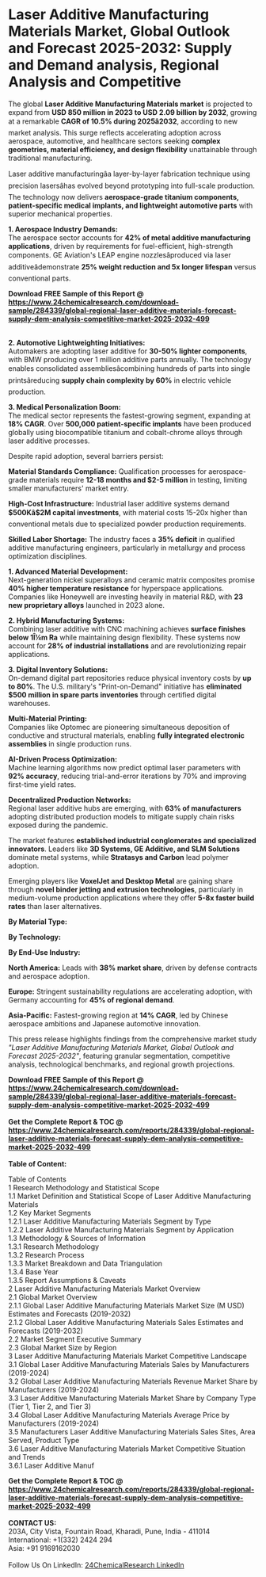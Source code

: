 <h1>Laser Additive Manufacturing Materials Market, Global Outlook and Forecast 2025-2032: Supply and Demand analysis, Regional Analysis and Competitive</h1><p>The global <strong>Laser Additive Manufacturing Materials market</strong> is projected to expand from <strong>USD 850 million in 2023 to USD 2.09 billion by 2032</strong>, growing at a remarkable <strong>CAGR of 10.5% during 2025â2032</strong>, according to new market analysis. This surge reflects accelerating adoption across aerospace, automotive, and healthcare sectors seeking <strong>complex geometries, material efficiency, and design flexibility</strong> unattainable through traditional manufacturing.</p><p>Laser additive manufacturingâa layer-by-layer fabrication technique using precision lasersâhas evolved beyond prototyping into full-scale production. The technology now delivers <strong>aerospace-grade titanium components, patient-specific medical implants, and lightweight automotive parts</strong> with superior mechanical properties.</p><p><strong>1. Aerospace Industry Demands:</strong><br>
The aerospace sector accounts for <strong>42% of metal additive manufacturing applications</strong>, driven by requirements for fuel-efficient, high-strength components. GE Aviation's LEAP engine nozzlesâproduced via laser additiveâdemonstrate <strong>25% weight reduction and 5x longer lifespan</strong> versus conventional parts.</p><div><b>Download FREE Sample of this Report @ 
            <a href="https://www.24chemicalresearch.com/download-sample/284339/global-regional-laser-additive-materials-forecast-supply-dem-analysis-competitive-market-2025-2032-499">
            https://www.24chemicalresearch.com/download-sample/284339/global-regional-laser-additive-materials-forecast-supply-dem-analysis-competitive-market-2025-2032-499</a></b></div><br><p><strong>2. Automotive Lightweighting Initiatives:</strong><br>
Automakers are adopting laser additive for <strong>30-50% lighter components</strong>, with BMW producing over 1 million additive parts annually. The technology enables consolidated assembliesâcombining hundreds of parts into single printsâreducing <strong>supply chain complexity by 60%</strong> in electric vehicle production.</p><p><strong>3. Medical Personalization Boom:</strong><br>
The medical sector represents the fastest-growing segment, expanding at <strong>18% CAGR</strong>. Over <strong>500,000 patient-specific implants</strong> have been produced globally using biocompatible titanium and cobalt-chrome alloys through laser additive processes.</p><p>Despite rapid adoption, several barriers persist:</p><p><strong>Material Standards Compliance:</strong> Qualification processes for aerospace-grade materials require <strong>12-18 months and $2-5 million</strong> in testing, limiting smaller manufacturers' market entry.</p><p><strong>High-Cost Infrastructure:</strong> Industrial laser additive systems demand <strong>$500Kâ$2M capital investments</strong>, with material costs 15-20x higher than conventional metals due to specialized powder production requirements.</p><p><strong>Skilled Labor Shortage:</strong> The industry faces a <strong>35% deficit</strong> in qualified additive manufacturing engineers, particularly in metallurgy and process optimization disciplines.</p><p><strong>1. Advanced Material Development:</strong><br>
Next-generation nickel superalloys and ceramic matrix composites promise <strong>40% higher temperature resistance</strong> for hyperspace applications. Companies like Honeywell are investing heavily in material R&amp;D, with <strong>23 new proprietary alloys</strong> launched in 2023 alone.</p><p><strong>2. Hybrid Manufacturing Systems:</strong><br>
Combining laser additive with CNC machining achieves <strong>surface finishes below 1Î¼m Ra</strong> while maintaining design flexibility. These systems now account for <strong>28% of industrial installations</strong> and are revolutionizing repair applications.</p><p><strong>3. Digital Inventory Solutions:</strong><br>
On-demand digital part repositories reduce physical inventory costs by <strong>up to 80%</strong>. The U.S. military's "Print-on-Demand" initiative has <strong>eliminated $500 million in spare parts inventories</strong> through certified digital warehouses.</p><p><strong>Multi-Material Printing:</strong><br>
	Companies like Optomec are pioneering simultaneous deposition of conductive and structural materials, enabling <strong>fully integrated electronic assemblies</strong> in single production runs.</p><p><strong>AI-Driven Process Optimization:</strong><br>
	Machine learning algorithms now predict optimal laser parameters with <strong>92% accuracy</strong>, reducing trial-and-error iterations by 70% and improving first-time yield rates.</p><p><strong>Decentralized Production Networks:</strong><br>
	Regional laser additive hubs are emerging, with <strong>63% of manufacturers</strong> adopting distributed production models to mitigate supply chain risks exposed during the pandemic.</p><p>The market features <strong>established industrial conglomerates and specialized innovators</strong>. Leaders like <strong>3D Systems, GE Additive, and SLM Solutions</strong> dominate metal systems, while <strong>Stratasys and Carbon</strong> lead polymer adoption.</p><p>Emerging players like <strong>VoxelJet and Desktop Metal</strong> are gaining share through <strong>novel binder jetting and extrusion technologies</strong>, particularly in medium-volume production applications where they offer <strong>5-8x faster build rates</strong> than laser alternatives.</p><p><strong>By Material Type:</strong></p><p><strong>By Technology:</strong></p><p><strong>By End-Use Industry:</strong></p><p><strong>North America:</strong> Leads with <strong>38% market share</strong>, driven by defense contracts and aerospace adoption.</p><p><strong>Europe:</strong> Stringent sustainability regulations are accelerating adoption, with Germany accounting for <strong>45% of regional demand</strong>.</p><p><strong>Asia-Pacific:</strong> Fastest-growing region at <strong>14% CAGR</strong>, led by Chinese aerospace ambitions and Japanese automotive innovation.</p><p>This press release highlights findings from the comprehensive market study <em>"Laser Additive Manufacturing Materials Market, Global Outlook and Forecast 2025-2032"</em>, featuring granular segmentation, competitive analysis, technological benchmarks, and regional growth projections.</p><div><b>Download FREE Sample of this Report @ 
            <a href="https://www.24chemicalresearch.com/download-sample/284339/global-regional-laser-additive-materials-forecast-supply-dem-analysis-competitive-market-2025-2032-499">
            https://www.24chemicalresearch.com/download-sample/284339/global-regional-laser-additive-materials-forecast-supply-dem-analysis-competitive-market-2025-2032-499</a></b></div><br><div><b>Get the Complete Report & TOC @ 
            <a href="https://www.24chemicalresearch.com/reports/284339/global-regional-laser-additive-materials-forecast-supply-dem-analysis-competitive-market-2025-2032-499">
            https://www.24chemicalresearch.com/reports/284339/global-regional-laser-additive-materials-forecast-supply-dem-analysis-competitive-market-2025-2032-499</a></b></div><br>
            <b>Table of Content:</b><p>Table of Contents<br />
1 Research Methodology and Statistical Scope<br />
1.1 Market Definition and Statistical Scope of Laser Additive Manufacturing Materials<br />
1.2 Key Market Segments<br />
1.2.1 Laser Additive Manufacturing Materials Segment by Type<br />
1.2.2 Laser Additive Manufacturing Materials Segment by Application<br />
1.3 Methodology & Sources of Information<br />
1.3.1 Research Methodology<br />
1.3.2 Research Process<br />
1.3.3 Market Breakdown and Data Triangulation<br />
1.3.4 Base Year<br />
1.3.5 Report Assumptions & Caveats<br />
2 Laser Additive Manufacturing Materials Market Overview<br />
2.1 Global Market Overview<br />
2.1.1 Global Laser Additive Manufacturing Materials Market Size (M USD) Estimates and Forecasts (2019-2032)<br />
2.1.2 Global Laser Additive Manufacturing Materials Sales Estimates and Forecasts (2019-2032)<br />
2.2 Market Segment Executive Summary<br />
2.3 Global Market Size by Region<br />
3 Laser Additive Manufacturing Materials Market Competitive Landscape<br />
3.1 Global Laser Additive Manufacturing Materials Sales by Manufacturers (2019-2024)<br />
3.2 Global Laser Additive Manufacturing Materials Revenue Market Share by Manufacturers (2019-2024)<br />
3.3 Laser Additive Manufacturing Materials Market Share by Company Type (Tier 1, Tier 2, and Tier 3)<br />
3.4 Global Laser Additive Manufacturing Materials Average Price by Manufacturers (2019-2024)<br />
3.5 Manufacturers Laser Additive Manufacturing Materials Sales Sites, Area Served, Product Type<br />
3.6 Laser Additive Manufacturing Materials Market Competitive Situation and Trends<br />
3.6.1 Laser Additive Manuf</p><div><b>Get the Complete Report & TOC @ 
            <a href="https://www.24chemicalresearch.com/reports/284339/global-regional-laser-additive-materials-forecast-supply-dem-analysis-competitive-market-2025-2032-499">
            https://www.24chemicalresearch.com/reports/284339/global-regional-laser-additive-materials-forecast-supply-dem-analysis-competitive-market-2025-2032-499</a></b></div><br><b>CONTACT US:</b><br>
            203A, City Vista, Fountain Road, Kharadi, Pune, India - 411014<br>
            International: +1(332) 2424 294<br>
            Asia: +91 9169162030 <br><br>
            Follow Us On LinkedIn: <a href="https://www.linkedin.com/company/24chemicalresearch/">24ChemicalResearch LinkedIn</a>